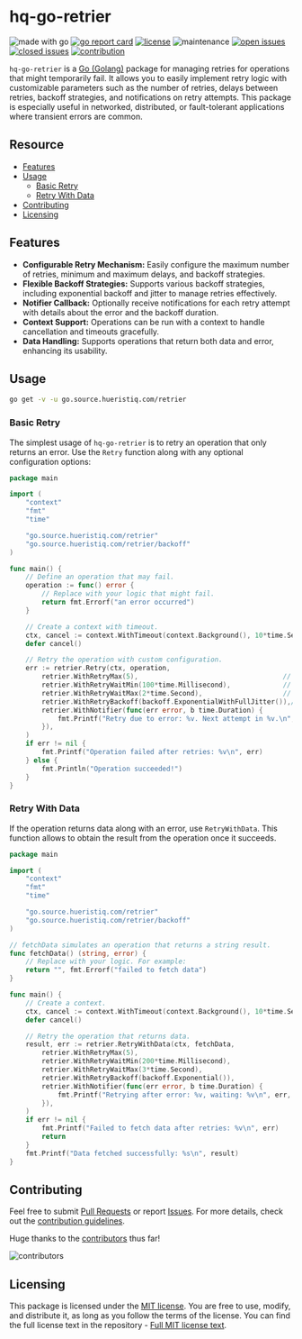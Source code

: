 # hq-go-retrier

![made with go](https://img.shields.io/badge/made%20with-Go-1E90FF.svg) [![go report card](https://goreportcard.com/badge/github.com/hueristiq/xsubfind3r)](https://goreportcard.com/report/github.com/hueristiq/hq-go-retrier) [![license](https://img.shields.io/badge/license-MIT-gray.svg?color=1E90FF)](https://github.com/hueristiq/hq-go-retrier/blob/master/LICENSE) ![maintenance](https://img.shields.io/badge/maintained%3F-yes-1E90FF.svg) [![open issues](https://img.shields.io/github/issues-raw/hueristiq/hq-go-retrier.svg?style=flat&color=1E90FF)](https://github.com/hueristiq/hq-go-retrier/issues?q=is:issue+is:open) [![closed issues](https://img.shields.io/github/issues-closed-raw/hueristiq/hq-go-retrier.svg?style=flat&color=1E90FF)](https://github.com/hueristiq/hq-go-retrier/issues?q=is:issue+is:closed) [![contribution](https://img.shields.io/badge/contributions-welcome-1E90FF.svg)](https://github.com/hueristiq/hq-go-retrier/blob/master/CONTRIBUTING.md)

`hq-go-retrier` is a [Go (Golang)](http://golang.org/) package for managing retries for operations that might temporarily fail. It allows you to easily implement retry logic with customizable parameters such as the number of retries, delays between retries, backoff strategies, and notifications on retry attempts. This package is especially useful in networked, distributed, or fault-tolerant applications where transient errors are common.

## Resource

* [Features](#features)
* [Usage](#usage)
	* [Basic Retry](#basic-retry)
	* [Retry With Data](#retry-with-data)
* [Contributing](#contributing)
* [Licensing](#licensing)

## Features

* **Configurable Retry Mechanism:** Easily configure the maximum number of retries, minimum and maximum delays, and backoff strategies.
* **Flexible Backoff Strategies:** Supports various backoff strategies, including exponential backoff and jitter to manage retries effectively.
* **Notifier Callback:** Optionally receive notifications for each retry attempt with details about the error and the backoff duration.
* **Context Support:** Operations can be run with a context to handle cancellation and timeouts gracefully.
* **Data Handling:** Supports operations that return both data and error, enhancing its usability.

## Usage

```bash
go get -v -u go.source.hueristiq.com/retrier
```

### Basic Retry

The simplest usage of `hq-go-retrier` is to retry an operation that only returns an error. Use the `Retry` function along with any optional configuration options:

```go
package main

import (
	"context"
	"fmt"
	"time"

	"go.source.hueristiq.com/retrier"
	"go.source.hueristiq.com/retrier/backoff"
)

func main() {
	// Define an operation that may fail.
	operation := func() error {
		// Replace with your logic that might fail.
		return fmt.Errorf("an error occurred")
	}

	// Create a context with timeout.
	ctx, cancel := context.WithTimeout(context.Background(), 10*time.Second)
	defer cancel()

	// Retry the operation with custom configuration.
	err := retrier.Retry(ctx, operation,
		retrier.WithRetryMax(5),                                    // Maximum 5 retries.
		retrier.WithRetryWaitMin(100*time.Millisecond),             // Minimum wait of 100ms.
		retrier.WithRetryWaitMax(2*time.Second),                    // Maximum wait of 2 seconds.
		retrier.WithRetryBackoff(backoff.ExponentialWithFullJitter()),// Exponential backoff with full jitter.
		retrier.WithNotifier(func(err error, b time.Duration) {
			fmt.Printf("Retry due to error: %v. Next attempt in %v.\n", err, b)
		}),
	)
	if err != nil {
		fmt.Printf("Operation failed after retries: %v\n", err)
	} else {
		fmt.Println("Operation succeeded!")
	}
}
```

### Retry With Data

If the operation returns data along with an error, use `RetryWithData`. This function allows to obtain the result from the operation once it succeeds.

```go
package main

import (
	"context"
	"fmt"
	"time"

	"go.source.hueristiq.com/retrier"
	"go.source.hueristiq.com/retrier/backoff"
)

// fetchData simulates an operation that returns a string result.
func fetchData() (string, error) {
	// Replace with your logic. For example:
	return "", fmt.Errorf("failed to fetch data")
}

func main() {
	// Create a context.
	ctx, cancel := context.WithTimeout(context.Background(), 10*time.Second)
	defer cancel()

	// Retry the operation that returns data.
	result, err := retrier.RetryWithData(ctx, fetchData,
		retrier.WithRetryMax(5),
		retrier.WithRetryWaitMin(200*time.Millisecond),
		retrier.WithRetryWaitMax(3*time.Second),
		retrier.WithRetryBackoff(backoff.Exponential()),
		retrier.WithNotifier(func(err error, b time.Duration) {
			fmt.Printf("Retrying after error: %v, waiting: %v\n", err, b)
		}),
	)
	if err != nil {
		fmt.Printf("Failed to fetch data after retries: %v\n", err)
		return
	}
	fmt.Printf("Data fetched successfully: %s\n", result)
}
```

## Contributing

Feel free to submit [Pull Requests](https://github.com/hueristiq/hq-go-retrier/pulls) or report [Issues](https://github.com/hueristiq/hq-go-retrier/issues). For more details, check out the [contribution guidelines](https://github.com/hueristiq/hq-go-retrier/blob/master/CONTRIBUTING.md).

Huge thanks to the [contributors](https://github.com/hueristiq/hq-go-retrier/graphs/contributors) thus far!

![contributors](https://contrib.rocks/image?repo=hueristiq/hq-go-retrier&max=500)

## Licensing

This package is licensed under the [MIT license](https://opensource.org/license/mit). You are free to use, modify, and distribute it, as long as you follow the terms of the license. You can find the full license text in the repository - [Full MIT license text](https://github.com/hueristiq/hq-go-retrier/blob/master/LICENSE).